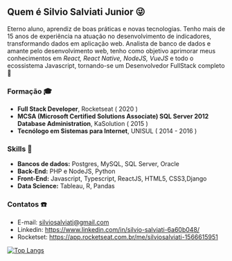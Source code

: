 ## Quem é Silvio Salviati Junior :stuck_out_tongue_winking_eye:
Eterno aluno, aprendiz de boas práticas e novas tecnologias. Tenho mais de 15 anos de experiência na atuação no desenvolvimento de indicadores, transformando dados em aplicação web.
Analista de banco de dados e amante pelo desenvolvimento web, tenho como objetivo aprimorar meus conhecimentos em _React, React Native, NodeJS, VueJS_ e todo o ecossistema Javascript, tornando-se um Desenvolvedor FullStack completo:muscle:

### Formação :mortar_board:
- **Full Stack Developer**, Rocketseat ( 2020 )
- **MCSA (Microsoft Certified Solutions Associate) SQL Server 2012 Database Administration**, KaSolution ( 2015 )
- **Tecnólogo em Sistemas para Internet**, UNISUL ( 2014 - 2016 ) 

### Skills :book:
- **Bancos de dados:** Postgres, MySQL, SQL Server, Oracle
- **Back-End:** PHP e NodeJS, Python
- **Front-End:** Javascript, Typescript, ReactJS, HTML5, CSS3,Django
- **Data Science:** Tableau, R, Pandas

### Contatos :phone:
- E-mail: silviosalviati@gmail.com
- Linkedin: https://www.linkedin.com/in/silvio-salviati-6a60b048/
- Rocketset: https://app.rocketseat.com.br/me/silviosalviati-1566615951

[![Top Langs](https://github-readme-stats.vercel.app/api/top-langs/?username=silviosalviati)](https://github.com/silviosalviati/github-readme-stats)
